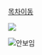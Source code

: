 [목차이동](README.md)

<img src="https://img.shields.io/badge/스타벅스-40AEF0?style=flat-square&logo=dotnet&logoColor=fff324"/>

![안보임](https://encrypted-tbn0.gstatic.com/images?q=tbn:ANd9GcTkADTsOAfQKwCK_N1i5XWy-f4smLXSmDFr0w&usqp=CAU)